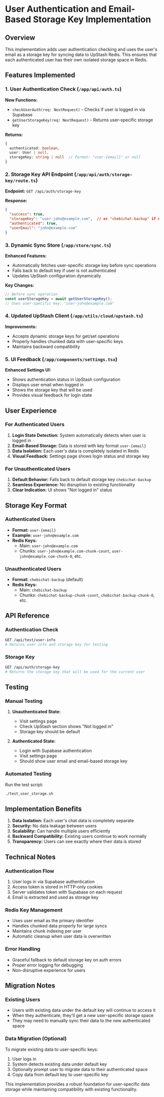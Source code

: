 # User Authentication and Email-Based Storage Key Implementation

## Overview

This implementation adds user authentication checking and uses the user's email as a storage key for syncing data to UpStash Redis. This ensures that each authenticated user has their own isolated storage space in Redis.

## Features Implemented

### 1. User Authentication Check (`/app/api/auth.ts`)

**New Functions:**
- `checkUserAuth(req: NextRequest)` - Checks if user is logged in via Supabase
- `getUserStorageKey(req: NextRequest)` - Returns user-specific storage key

**Returns:**
```typescript
{
  authenticated: boolean,
  user: User | null,
  storageKey: string | null  // Format: "user-{email}" or null
}
```

### 2. Storage Key API Endpoint (`/app/api/auth/storage-key/route.ts`)

**Endpoint:** `GET /api/auth/storage-key`

**Response:**
```json
{
  "success": true,
  "storageKey": "user-john@example.com",  // or "chebichat-backup" if not authenticated
  "authenticated": true,
  "userEmail": "john@example.com"
}
```

### 3. Dynamic Sync Store (`/app/store/sync.ts`)

**Enhanced Features:**
- Automatically fetches user-specific storage key before sync operations
- Falls back to default key if user is not authenticated
- Updates UpStash configuration dynamically

**Key Changes:**
```typescript
// Before sync operation
const userStorageKey = await getUserStorageKey();
// Uses user-specific key: "user-john@example.com"
```

### 4. Updated UpStash Client (`/app/utils/cloud/upstash.ts`)

**Improvements:**
- Accepts dynamic storage keys for get/set operations
- Properly handles chunked data with user-specific keys
- Maintains backward compatibility

### 5. UI Feedback (`/app/components/settings.tsx`)

**Enhanced Settings UI:**
- Shows authentication status in UpStash configuration
- Displays user email when logged in
- Shows the storage key that will be used
- Provides visual feedback for login state

## User Experience

### For Authenticated Users
1. **Login State Detection:** System automatically detects when user is logged in
2. **Email-Based Storage:** Data is stored with key format `user-{email}`
3. **Data Isolation:** Each user's data is completely isolated in Redis
4. **Visual Feedback:** Settings page shows login status and storage key

### For Unauthenticated Users
1. **Default Behavior:** Falls back to default storage key `chebichat-backup`
2. **Seamless Experience:** No disruption to existing functionality
3. **Clear Indication:** UI shows "Not logged in" status

## Storage Key Format

### Authenticated Users
- **Format:** `user-{email}`
- **Example:** `user-john@example.com`
- **Redis Keys:** 
  - Main: `user-john@example.com`
  - Chunks: `user-john@example.com-chunk-count`, `user-john@example.com-chunk-0`, etc.

### Unauthenticated Users
- **Format:** `chebichat-backup` (default)
- **Redis Keys:** 
  - Main: `chebichat-backup`
  - Chunks: `chebichat-backup-chunk-count`, `chebichat-backup-chunk-0`, etc.

## API Reference

### Authentication Check
```bash
GET /api/test/user-info
# Returns user info and storage key for testing
```

### Storage Key
```bash
GET /api/auth/storage-key
# Returns the storage key that will be used for the current user
```

## Testing

### Manual Testing
1. **Unauthenticated State:**
   - Visit settings page
   - Check UpStash section shows "Not logged in"
   - Storage key should be default

2. **Authenticated State:**
   - Login with Supabase authentication
   - Visit settings page
   - Should show user email and email-based storage key

### Automated Testing
Run the test script:
```bash
./test_user_storage.sh
```

## Implementation Benefits

1. **Data Isolation:** Each user's chat data is completely separate
2. **Security:** No data leakage between users
3. **Scalability:** Can handle multiple users efficiently
4. **Backward Compatibility:** Existing users continue to work normally
5. **Transparency:** Users can see exactly where their data is stored

## Technical Notes

### Authentication Flow
1. User logs in via Supabase authentication
2. Access token is stored in HTTP-only cookies
3. Server validates token with Supabase on each request
4. Email is extracted and used as storage key

### Redis Key Management
- Uses user email as the primary identifier
- Handles chunked data properly for large syncs
- Maintains chunk indexing per user
- Automatic cleanup when user data is overwritten

### Error Handling
- Graceful fallback to default storage key on auth errors
- Proper error logging for debugging
- Non-disruptive experience for users

## Migration Notes

### Existing Users
- Users with existing data under the default key will continue to access it
- When they authenticate, they'll get a new user-specific storage space
- They may need to manually sync their data to the new authenticated space

### Data Migration (Optional)
To migrate existing data to user-specific keys:
1. User logs in
2. System detects existing data under default key
3. Optionally prompt user to migrate data to their authenticated space
4. Copy data from default key to user-specific key

This implementation provides a robust foundation for user-specific data storage while maintaining compatibility with existing functionality.
